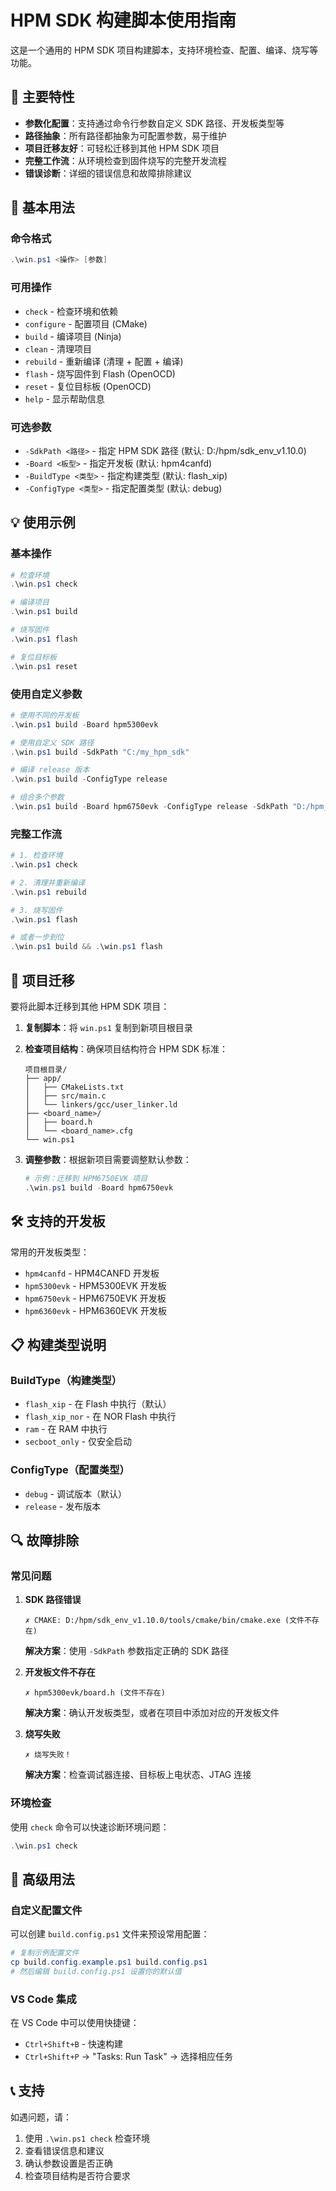 # HPM SDK 构建脚本使用指南

这是一个通用的 HPM SDK 项目构建脚本，支持环境检查、配置、编译、烧写等功能。

## 🚀 主要特性

- **参数化配置**：支持通过命令行参数自定义 SDK 路径、开发板类型等
- **路径抽象**：所有路径都抽象为可配置参数，易于维护
- **项目迁移友好**：可轻松迁移到其他 HPM SDK 项目
- **完整工作流**：从环境检查到固件烧写的完整开发流程
- **错误诊断**：详细的错误信息和故障排除建议

## 📖 基本用法

### 命令格式
```powershell
.\win.ps1 <操作> [参数]
```

### 可用操作
- `check` - 检查环境和依赖
- `configure` - 配置项目 (CMake)
- `build` - 编译项目 (Ninja)
- `clean` - 清理项目
- `rebuild` - 重新编译 (清理 + 配置 + 编译)
- `flash` - 烧写固件到 Flash (OpenOCD)
- `reset` - 复位目标板 (OpenOCD)
- `help` - 显示帮助信息

### 可选参数
- `-SdkPath <路径>` - 指定 HPM SDK 路径 (默认: D:/hpm/sdk_env_v1.10.0)
- `-Board <板型>` - 指定开发板 (默认: hpm4canfd)
- `-BuildType <类型>` - 指定构建类型 (默认: flash_xip)
- `-ConfigType <类型>` - 指定配置类型 (默认: debug)

## 💡 使用示例

### 基本操作
```powershell
# 检查环境
.\win.ps1 check

# 编译项目
.\win.ps1 build

# 烧写固件
.\win.ps1 flash

# 复位目标板
.\win.ps1 reset
```

### 使用自定义参数
```powershell
# 使用不同的开发板
.\win.ps1 build -Board hpm5300evk

# 使用自定义 SDK 路径
.\win.ps1 build -SdkPath "C:/my_hpm_sdk"

# 编译 release 版本
.\win.ps1 build -ConfigType release

# 组合多个参数
.\win.ps1 build -Board hpm6750evk -ConfigType release -SdkPath "D:/hpm_v2.0"
```

### 完整工作流
```powershell
# 1. 检查环境
.\win.ps1 check

# 2. 清理并重新编译
.\win.ps1 rebuild

# 3. 烧写固件
.\win.ps1 flash

# 或者一步到位
.\win.ps1 build && .\win.ps1 flash
```

## 🔧 项目迁移

要将此脚本迁移到其他 HPM SDK 项目：

1. **复制脚本**：将 `win.ps1` 复制到新项目根目录

2. **检查项目结构**：确保项目结构符合 HPM SDK 标准：
   ```
   项目根目录/
   ├── app/
   │   ├── CMakeLists.txt
   │   ├── src/main.c
   │   └── linkers/gcc/user_linker.ld
   ├── <board_name>/
   │   ├── board.h
   │   └── <board_name>.cfg
   └── win.ps1
   ```

3. **调整参数**：根据新项目需要调整默认参数：
   ```powershell
   # 示例：迁移到 HPM6750EVK 项目
   .\win.ps1 build -Board hpm6750evk
   ```

## 🛠️ 支持的开发板

常用的开发板类型：
- `hpm4canfd` - HPM4CANFD 开发板
- `hpm5300evk` - HPM5300EVK 开发板
- `hpm6750evk` - HPM6750EVK 开发板
- `hpm6360evk` - HPM6360EVK 开发板

## 📋 构建类型说明

### BuildType（构建类型）
- `flash_xip` - 在 Flash 中执行（默认）
- `flash_xip_nor` - 在 NOR Flash 中执行
- `ram` - 在 RAM 中执行
- `secboot_only` - 仅安全启动

### ConfigType（配置类型）
- `debug` - 调试版本（默认）
- `release` - 发布版本

## 🔍 故障排除

### 常见问题

1. **SDK 路径错误**
   ```
   ✗ CMAKE: D:/hpm/sdk_env_v1.10.0/tools/cmake/bin/cmake.exe (文件不存在)
   ```
   **解决方案**：使用 `-SdkPath` 参数指定正确的 SDK 路径

2. **开发板文件不存在**
   ```
   ✗ hpm5300evk/board.h (文件不存在)
   ```
   **解决方案**：确认开发板类型，或者在项目中添加对应的开发板文件

3. **烧写失败**
   ```
   ✗ 烧写失败！
   ```
   **解决方案**：检查调试器连接、目标板上电状态、JTAG 连接

### 环境检查
使用 `check` 命令可以快速诊断环境问题：
```powershell
.\win.ps1 check
```

## 🎯 高级用法

### 自定义配置文件
可以创建 `build.config.ps1` 文件来预设常用配置：
```powershell
# 复制示例配置文件
cp build.config.example.ps1 build.config.ps1
# 然后编辑 build.config.ps1 设置你的默认值
```

### VS Code 集成
在 VS Code 中可以使用快捷键：
- `Ctrl+Shift+B` - 快速构建
- `Ctrl+Shift+P` → "Tasks: Run Task" → 选择相应任务

## 📞 支持

如遇问题，请：
1. 使用 `.\win.ps1 check` 检查环境
2. 查看错误信息和建议
3. 确认参数设置是否正确
4. 检查项目结构是否符合要求
